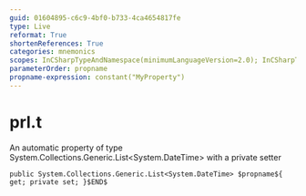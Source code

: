 ```yaml
---
guid: 01604895-c6c9-4bf0-b733-4ca4654817fe
type: Live
reformat: True
shortenReferences: True
categories: mnemonics
scopes: InCSharpTypeAndNamespace(minimumLanguageVersion=2.0); InCSharpTypeMember(minimumLanguageVersion=2.0)
parameterOrder: propname
propname-expression: constant("MyProperty")
---
```


# prl.t

An automatic property of type System.Collections.Generic.List<System.DateTime> with a private setter

```
public System.Collections.Generic.List<System.DateTime> $propname${ get; private set; }$END$
```
